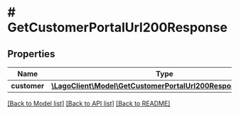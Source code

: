 # # GetCustomerPortalUrl200Response

## Properties

Name | Type | Description | Notes
------------ | ------------- | ------------- | -------------
**customer** | [**\LagoClient\Model\GetCustomerPortalUrl200ResponseCustomer**](GetCustomerPortalUrl200ResponseCustomer.md) |  |

[[Back to Model list]](../../README.md#models) [[Back to API list]](../../README.md#endpoints) [[Back to README]](../../README.md)
